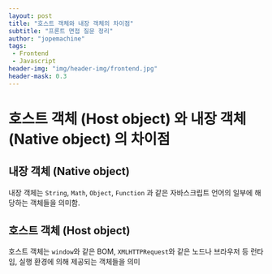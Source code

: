 ```yaml
---
layout: post
title: "호스트 객체와 내장 객체의 차이점"
subtitle: "프론트 면접 질문 정리"
author: "jopemachine"
tags: 
 - Frontend
 - Javascript
header-img: "img/header-img/frontend.jpg"
header-mask: 0.3
---
```


# 호스트 객체 (Host object) 와 내장 객체 (Native object) 의 차이점

## 내장 객체 (Native object)

내장 객체는 `String`, `Math`, `Object`, `Function` 과 같은 자바스크립트 언어의 일부에 해당하는 객체들을 의미함.

## 호스트 객체 (Host object)

호스트 객체는 `window`와 같은 BOM, `XMLHTTPRequest`와 같은 노드나 브라우저 등 런타임, 실행 환경에 의해 제공되는 객체들을 의미